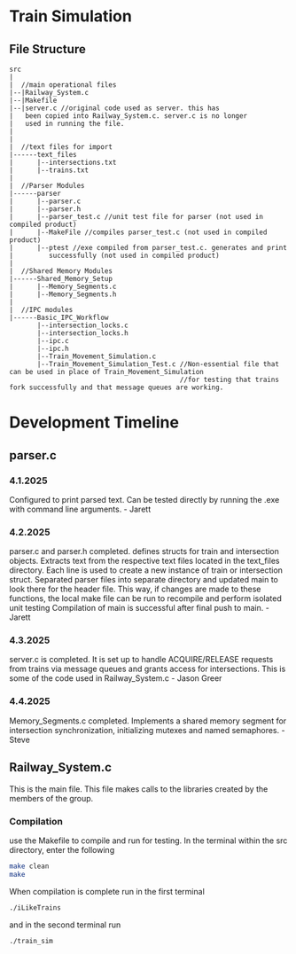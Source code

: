 # Train Simulation
## File Structure
```
src
|
|  //main operational files
|--|Railway_System.c
|--|Makefile
|--|server.c //original code used as server. this has 
|   been copied into Railway_System.c. server.c is no longer
|   used in running the file.
|
|
|  //text files for import
|------text_files
|      |--intersections.txt
|      |--trains.txt
|
|  //Parser Modules
|------parser
|      |--parser.c
|      |--parser.h
|      |--parser_test.c //unit test file for parser (not used in compiled product)
|      |--MakeFile //compiles parser_test.c (not used in compiled product)
|      |--ptest //exe compiled from parser_test.c. generates and print
|         successfully (not used in compiled product)
|
|  //Shared Memory Modules 
|------Shared_Memory_Setup
|      |--Memory_Segments.c
|      |--Memory_Segments.h
|
|  //IPC modules
|------Basic_IPC_Workflow
       |--intersection_locks.c
       |--intersection_locks.h
       |--ipc.c
       |--ipc.h
       |--Train_Movement_Simulation.c
       |--Train_Movement_Simulation_Test.c //Non-essential file that can be used in place of Train_Movement_Simulation 
                                           //for testing that trains fork successfully and that message queues are working.
```

# Development Timeline
## parser.c
### 4.1.2025
Configured to print parsed text. Can be tested directly by running the .exe with command line arguments. - Jarett
### 4.2.2025
parser.c and parser.h completed. defines structs for train and intersection objects. Extracts text from the respective text files located in the text_files directory. Each line is used to create a new instance of train or intersection struct.
Separated parser files into separate directory and updated main to look there for the header file. This way, if changes are made to these functions, the local make file can be run to recompile and perform isolated unit testing
Compilation of main is successful after final push to main. - Jarett
### 4.3.2025
server.c is completed. It is set up to handle ACQUIRE/RELEASE requests from trains via message queues and grants access for intersections. This is some of the code used in Railway_System.c - Jason Greer
### 4.4.2025
Memory_Segments.c completed. Implements a shared memory segment for intersection synchronization, initializing mutexes and named semaphores. - Steve
## Railway_System.c
This is the main file. This file makes calls to the libraries created by the members of the group.
### Compilation
use the Makefile to compile and run for testing. In the terminal within the src directory, enter the following
```bash
make clean
make
```
When compilation is complete run in the first terminal
```bash
./iLikeTrains
```
and in the second terminal run
```bash
./train_sim
```

